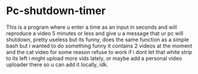 # Pc-shutdown-timer
This is a program where u enter a time as an input in seconds and will reproduce a video 5 minutes or less and give u a message that ur pc will shutdown, 
pretty useless but its funny, does the same function as a simple bash but i wanted to do something funny
it contains 2 videos at the moment and the cat video for some reason refuse to work if i dont let that white strip to its left
i might upload more vids lately, or maybe add a personal video uploader there so u can add it locally, idk.
